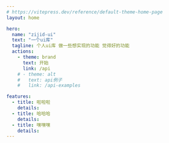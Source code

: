```yaml
---
# https://vitepress.dev/reference/default-theme-home-page
layout: home

hero:
  name: "zijid-ui"
  text: "一个ui库"
  tagline: 个人ui库 做一些想实现的功能 觉得好的功能
  actions:
    - theme: brand
      text: 开始
      link: /api
    # - theme: alt
    #   text: api例子
    #   link: /api-examples

features:
  - title: 啦啦啦
    details:  
  - title: 哈哈哈
    details:  
  - title: 嘿嘿嘿
    details:  
---
```


